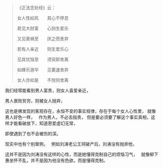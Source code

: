 > 《正法念处经》云：
> 
> 女人性如风　　其心不停息　
> 
> 若见大财富　　心则生爱乐　
> 
> 又见衰祸至　　厌之而舍弃　
> 
> 若有人亲近　　则生爱乐心　
> 
> 见其忧恼至　　须臾即舍离　
> 
> 如蜂乐游华　　见萎速舍弃　
> 
> 女人亦如是　　不悦则舍离

我们经常能看到男人富贵，则女人喜爱亲近，

男人衰败贫穷，则被女人抛弃，
&nbsp;

这也是佛发现的客观存在，永恒不变的事实规律，存在于每个女人心性里，
就像男人好色一样，
&nbsp;
作为男人，不必去指责，
但是要必须要了解这个事实真相，这样才能看破放下，知道恩爱虚幻无常，

即使遇到了也不会被伤的深。

现实中也有个别案例，
&nbsp;
例如刘涛老公王珂破产后，刘涛没有抛弃他，

这并不是因为刘涛没有这样的心性，而是她懂得克制自己的烦恼习气，
&nbsp;
就像柳下惠坐怀不乱，并不是因为他没有色欲，而是懂得克制。

